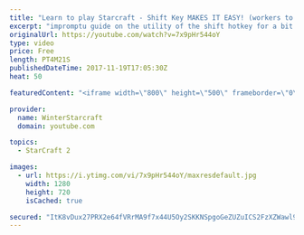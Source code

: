```yaml
---
title: "Learn to play Starcraft - Shift Key MAKES IT EASY! (workers to gas, waypoints, ctrl grps, moving)"
excerpt: "impromptu guide on the utility of the shift hotkey for a bit of everything"
originalUrl: https://youtube.com/watch?v=7x9pHr544oY
type: video
price: Free
length: PT4M21S
publishedDateTime: 2017-11-19T17:05:30Z
heat: 50

featuredContent: "<iframe width=\"800\" height=\"500\" frameborder=\"0\" src=\"https://www.youtube.com/embed/7x9pHr544oY\" allow=\"accelerometer; autoplay; encrypted-media; gyroscope; picture-in-picture\" allowfullscreen></iframe>"

provider:
  name: WinterStarcraft
  domain: youtube.com

topics:
  - StarCraft 2

images:
  - url: https://i.ytimg.com/vi/7x9pHr544oY/maxresdefault.jpg
    width: 1280
    height: 720
    isCached: true

secured: "ItK8vDux27PRX2e64fVRrMA9f7x44U5Oy2SKKNSpgoGeZUZuICS2FzXZWawl9c+Old25xzHJKp/wLWNETXd6dw4QDZddSWvtjfof5vR/sn791UKx/XPxbIVxzpqbejb0W0EiEfooUCL7+yMosVCxCGg4pxIOtclxHoR8ksxdSgKefb3JrcXaZQmgNgCSmuKsztV2qHj4JFtjOYBk5hOdWxEzVeluA3jhiznr2Ro2D63v8319vmLRAuJJkkOd/BmvUK2G1IZyd1QeZCiHRrpOTcCMt7JtvTY8E2odWD3tPGXf5b0byZI2dIYePwVMejXD+Rr596iq+VaaxUraOo8R7JR5SxYlQVS6IPuJqtDDL6D4k8dYGoRbww8oipJetn7ZALabLavlwgdmTmnfcp7argKS2JVWh4WjlLGb6UfWmN4=;ZXLDeNTpdxO4BLsUTYoNxg=="
---
```


